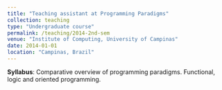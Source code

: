 ```yaml
---
title: "Teaching assistant at Programming Paradigms"
collection: teaching
type: "Undergraduate course"
permalink: /teaching/2014-2nd-sem
venue: "Institute of Computing, University of Campinas"
date: 2014-01-01
location: "Campinas, Brazil"
---
```


**Syllabus**: Comparative overview of programming paradigms. Functional, logic and oriented programming.
